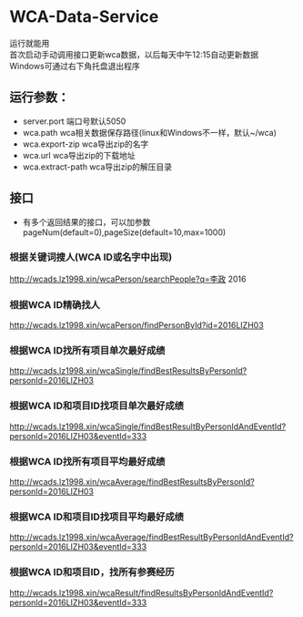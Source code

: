 # WCA-Data-Service
运行就能用  
首次启动手动调用接口更新wca数据，以后每天中午12:15自动更新数据  
Windows可通过右下角托盘退出程序
## 运行参数：
- server.port 端口号默认5050
- wca.path wca相关数据保存路径(linux和Windows不一样，默认~/wca)
- wca.export-zip wca导出zip的名字
- wca.url wca导出zip的下载地址
- wca.extract-path wca导出zip的解压目录


## 接口
- 有多个返回结果的接口，可以加参数pageNum(default=0),pageSize(default=10,max=1000)
### 根据关键词搜人(WCA ID或名字中出现)
http://wcads.lz1998.xin/wcaPerson/searchPeople?q=李政 2016

### 根据WCA ID精确找人
http://wcads.lz1998.xin/wcaPerson/findPersonById?id=2016LIZH03

### 根据WCA ID找所有项目单次最好成绩
http://wcads.lz1998.xin/wcaSingle/findBestResultsByPersonId?personId=2016LIZH03

### 根据WCA ID和项目ID找项目单次最好成绩
http://wcads.lz1998.xin/wcaSingle/findBestResultByPersonIdAndEventId?personId=2016LIZH03&eventId=333

### 根据WCA ID找所有项目平均最好成绩
http://wcads.lz1998.xin/wcaAverage/findBestResultsByPersonId?personId=2016LIZH03

### 根据WCA ID和项目ID找项目平均最好成绩
http://wcads.lz1998.xin/wcaAverage/findBestResultByPersonIdAndEventId?personId=2016LIZH03&eventId=333

### 根据WCA ID和项目ID，找所有参赛经历
http://wcads.lz1998.xin/wcaResult/findResultsByPersonIdAndEventId?personId=2016LIZH03&eventId=333